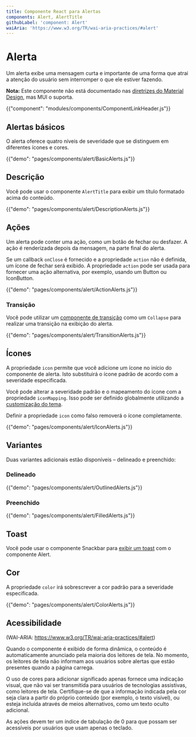 ```yaml
---
title: Componente React para Alertas
components: Alert, AlertTitle
githubLabel: 'component: Alert'
waiAria: 'https://www.w3.org/TR/wai-aria-practices/#alert'
---
```


# Alerta

<p class="description">Um alerta exibe uma mensagem curta e importante de uma forma que atrai a atenção do usuário sem interromper o que ele estiver fazendo.</p>

**Nota:** Este componente não está documentado nas [diretrizes do Material Design](https://material.io/), mas MUI o suporta.

{{"component": "modules/components/ComponentLinkHeader.js"}}

## Alertas básicos

O alerta oferece quatro níveis de severidade que se distinguem em diferentes ícones e cores.

{{"demo": "pages/components/alert/BasicAlerts.js"}}

## Descrição

Você pode usar o componente `AlertTitle` para exibir um título formatado acima do conteúdo.

{{"demo": "pages/components/alert/DescriptionAlerts.js"}}

## Ações

Um alerta pode conter uma ação, como um botão de fechar ou desfazer. A ação é renderizada depois da mensagem, na parte final do alerta.

Se um callback `onClose` é fornecido e a propriedade `action` não é definida, um ícone de fechar será exibido. A propriedade `action` pode ser usada para fornecer uma ação alternativa, por exemplo, usando um Button ou IconButton.

{{"demo": "pages/components/alert/ActionAlerts.js"}}

### Transição

Você pode utilizar um [componente de transição](/components/transitions/) como um `Collapse` para realizar uma transição na exibição do alerta.

{{"demo": "pages/components/alert/TransitionAlerts.js"}}

## Ícones

A propriedade `icon` permite que você adicione um ícone no início do componente de alerta. Isto substituirá o ícone padrão de acordo com a severidade especificada.

Você pode alterar a severidade padrão e o mapeamento do ícone com a propriedade `iconMapping`. Isso pode ser definido globalmente utilizando a [customização do tema](/customization/theme-components/#default-props).

Definir a propriedade `icon` como falso removerá o ícone completamente.

{{"demo": "pages/components/alert/IconAlerts.js"}}

## Variantes

Duas variantes adicionais estão disponíveis – delineado e preenchido:

### Delineado

{{"demo": "pages/components/alert/OutlinedAlerts.js"}}

### Preenchido

{{"demo": "pages/components/alert/FilledAlerts.js"}}

## Toast

Você pode usar o componente Snackbar para [exibir um toast](/components/snackbars/#customized-snackbars) com o componente Alert.

## Cor

A propriedade `color` irá sobrescrever a cor padrão para a severidade especificada.

{{"demo": "pages/components/alert/ColorAlerts.js"}}

## Acessibilidade

(WAI-ARIA: https://www.w3.org/TR/wai-aria-practices/#alert)

Quando o componente é exibido de forma dinâmica, o conteúdo é automaticamente anunciado pela maioria dos leitores de tela. No momento, os leitores de tela não informam aos usuários sobre alertas que estão presentes quando a página carrega.

O uso de cores para adicionar significado apenas fornece uma indicação visual, que não vai ser transmitida para usuários de tecnologias assistivas, como leitores de tela. Certifique-se de que a informação indicada pela cor seja clara a partir do próprio conteúdo (por exemplo, o texto visível), ou esteja incluída através de meios alternativos, como um texto oculto adicional.

As ações devem ter um índice de tabulação de 0 para que possam ser acessíveis por usuários que usam apenas o teclado.
